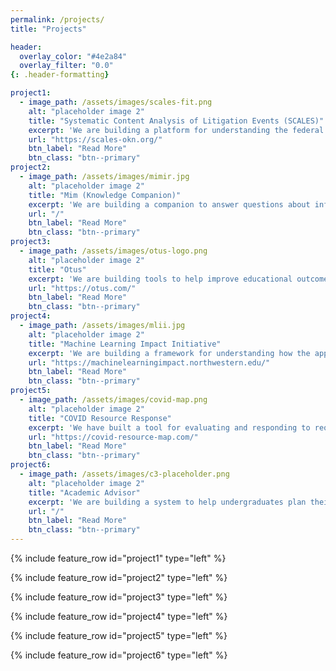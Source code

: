 ```yaml
---
permalink: /projects/
title: "Projects"

header:
  overlay_color: "#4e2a84"
  overlay_filter: "0.0"
{: .header-formatting}

project1:
  - image_path: /assets/images/scales-fit.png
    alt: "placeholder image 2"
    title: "Systematic Content Analysis of Litigation Events (SCALES)"
    excerpt: 'We are building a platform for understanding the federal judicial system through conversation, the Systematic Content Analysis of Litigation Events (SCALES).  For legal scholars, journalists, and laypeople who have questions about the courts, our work allows them to find answers without writing queries or phoning experts.  Much like a modern search engine, users can idly browse or pointedly inquire and the system will respond with an answer, a series of records, or a visualization as appropriate.  Analyses which once required a team of technologists and attorneys are now accessible to anyone with a web browser.'
    url: "https://scales-okn.org/"
    btn_label: "Read More"
    btn_class: "btn--primary"
project2:
  - image_path: /assets/images/mimir.jpg
    alt: "placeholder image 2"
    title: "Mim (Knowledge Companion)"
    excerpt: 'We are building a companion to answer questions about information found in unstructured text - in particular, encyclopedia articles.  Users often consult encyclopedias because they want to know something, not because they want to read articles.  But text is invariant in the face of varying users’ needs.  Our system elevates static writing into a dynamic presence, enabling users to discover and dissect information through conversation.  If you want to know something, you no longer need to research the answer: you can just ask.'
    url: "/"
    btn_label: "Read More"
    btn_class: "btn--primary"
project3:
  - image_path: /assets/images/otus-logo.png
    alt: "placeholder image 2"
    title: "Otus"
    excerpt: 'We are building tools to help improve educational outcomes and experiences for students and teachers.  Rather than building instruments to digitize existing curricula, however, we are instead seeking to design mechanisms that improve engagement and learning.  Schools and their assorted technology partners are increasingly capturing operational data about student activity and performance; there is as of yet an unmet opportunity to mine this data for insights into student achievement.  We believe these data can help teachers to deliver more effective and personalized instruction, and in so doing meaningfully improve the school experience for students and communities.'
    url: "https://otus.com/"
    btn_label: "Read More"
    btn_class: "btn--primary"
project4:
  - image_path: /assets/images/mlii.jpg
    alt: "placeholder image 2"
    title: "Machine Learning Impact Initiative"
    excerpt: 'We are building a framework for understanding how the application of machine learning technologies may impact human health and safety.  The emergence of the internet of things and the growth of digital culture creates new pressures and opportunities for human beings.  While many researchers have done important work on singular issues such as algorithmic fairness, the holistic implications of these changes are both constantly evolving and incompletely understood.  We seek to build upon these efforts to develop a broad, comprehensive perspective which can guide future researchers and policymakers.'
    url: "https://machinelearningimpact.northwestern.edu/"
    btn_label: "Read More"
    btn_class: "btn--primary"
project5:
  - image_path: /assets/images/covid-map.png
    alt: "placeholder image 2"
    title: "COVID Resource Response"
    excerpt: 'We have built a tool for evaluating and responding to requests for essential resources in emergency situations.  Crises, such as the ongoing coronavirus pandemic, require extraordinary mobilization of expertise and resources beyond what established networks and policies can provide.  Credible information and open communication are foundational to mounting a proper response, so we developed both an exchange, for sharing and obtaining critical resources, and a dashboard, for illustrating where and which needs are most pressing.  Organizations and policymakers armed with these tools can make better decisions about allocations and interventions - whatever the issue at hand may be. '
    url: "https://covid-resource-map.com/"
    btn_label: "Read More"
    btn_class: "btn--primary"
project6:
  - image_path: /assets/images/c3-placeholder.png
    alt: "placeholder image 2"
    title: "Academic Advisor"
    excerpt: 'We are building a system to help undergraduates plan their academic futures at Northwestern.  Students have a wealth of choices, but a dearth of support for choosing: academic counsellors are limited in number and availability.  Our system consolidates information pertaining to Northwestern courses and standards and draws upon this to offer recommendations, options, and clarity to students.  Rather than having to schedule an appointment, students instead can immediately consult with our Advisor.  Students can address their needs more quickly, and counsellors can focus their time on the more complex academic issues.'
    url: "/"
    btn_label: "Read More"
    btn_class: "btn--primary"
---
```


{% include feature_row id="project1" type="left" %}

{% include feature_row id="project2" type="left" %}

{% include feature_row id="project3" type="left" %}

{% include feature_row id="project4" type="left" %}

{% include feature_row id="project5" type="left" %}

{% include feature_row id="project6" type="left" %}
